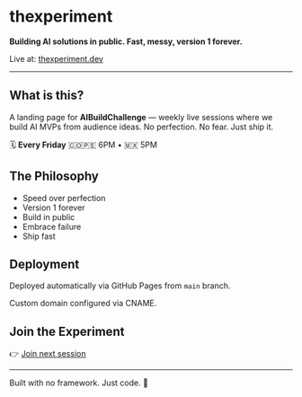 # thexperiment

**Building AI solutions in public. Fast, messy, version 1 forever.**

Live at: [thexperiment.dev](https://thexperiment.dev)

---

## What is this?

A landing page for **AIBuildChallenge** — weekly live sessions where we build AI MVPs from audience ideas. No perfection. No fear. Just ship it.

🗓️ **Every Friday**
🇨🇴🇵🇪 6PM • 🇲🇽 5PM

## The Philosophy

- Speed over perfection
- Version 1 forever
- Build in public
- Embrace failure
- Ship fast


## Deployment

Deployed automatically via GitHub Pages from `main` branch.

Custom domain configured via CNAME.


## Join the Experiment

👉 [Join next session](https://luma.com/thexperiment?k=c&period=past)

---

Built with no framework. Just code. 🚀